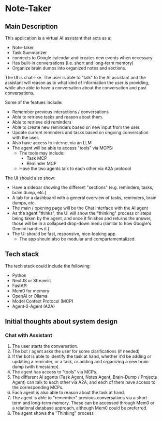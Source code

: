# Note-Taker

## Main Description

This application is a virtual AI assistant that acts as a:
- Note-taker
- Task Summarizer
- connects to Google calendar and creates new events when necessary
- Has built-in conversations (i.e. short and long-term memory)
- Organize brain dumps into organized notes and sections.

The UI is chat-like. The user is able to "talk" to the AI assistant and the assistant will reason as to what kind of information the user is providing, while also able to have a conversation about the conversation and past conversations.

Some of the featues include:
- Remember previous interactions / conversations
- Able to retrieve tasks and reason about them.
- Able to retrieve old reminders
- Able to create new reminders based on new input from the user.
- Update current reminders and tasks based on ongoing conversation with the user.
- Also have access to internet via an LLM
- The agent will be able to access "tools" via MCPS:
    - The tools may include:
        - Task MCP
        - Reminder MCP
    - Have the two agents talk to each other via A2A protocol

The UI should also show:
- Have a sidebar showing the different "sections" (e.g. reminders, tasks, brain dump, etc.)
- A tab for a dashboard with a general overview of tasks, reminders, brain dumps, etc.
- The main / opening page will be the Chat interface with the AI agent
- As the agent "thinks", the UI will show the "thinking" process or steps being taken by the agent, and once it finishes and returns the answer, those will be in a collapsed drop-down menu (similar to how Google's Gemini handles it.)
- The UI should be fast, responsive, nice-looking app.
    - The app should also be modular and compartamentalized.

## Tech stack

The tech stack could include the following:
- Python
- NextJS or Streamlit
- FastAPI
- Mem0 for memory
- OpenAI or Ollama
- Model Context Protocol (MCP)
- Agent-2-Agent (A2A)


## Initial thoughts about system design

### Chat with Assistant
1. The user starts the conversation.
2. The bot / agent asks the user for some clarifications (if needed)
3. If the bot is able to identify the task at hand, whether it'd be adding or updating a reminder, or a task, or adding and organizing a new brain dump (with timestamp).
4. The agent has access to "tools" via MCPs.
5. The different AI agents (Task Agent, Notes Agent, Brain-Dump / Projects Agent) can talk to each other via A2A, and each of them have access to the corresponding MCPs.
6. Each agent is also able to reason about the task at hand.
7. The agent is able to "remember" previous conversations via a short-term and long-term memory. These can be accessed through Mem0 or a relational database approach, although Mem0 could be preferred.
8. The agent shows the "Thinking" process 
